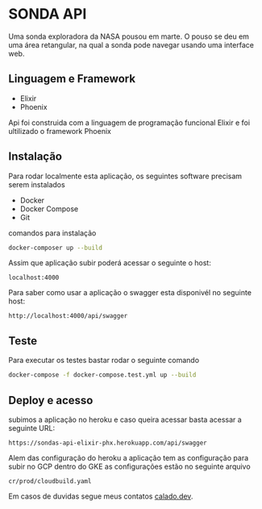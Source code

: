 # SONDA API
 Uma sonda exploradora da NASA pousou em marte. O pouso se deu em uma área retangular, na qual a sonda pode navegar usando uma interface web. 


## Linguagem e Framework

- Elixir
- Phoenix

Api foi construida com a linguagem de programação funcional Elixir e foi ultilizado o framework Phoenix

## Instalação
Para rodar localmente esta aplicação, os seguintes software precisam serem instalados
- Docker
- Docker Compose
- Git

comandos para instalação 
```bash
docker-composer up --build
```
Assim que aplicação subir poderá acessar o seguinte o host: 
```http
localhost:4000
```
Para saber como usar a aplicação o swagger esta disponivél no seguinte host:
```http
http://localhost:4000/api/swagger
```
## Teste
Para executar os testes bastar rodar o seguinte comando
```bash
docker-compose -f docker-compose.test.yml up --build
```
## Deploy e acesso
subimos a aplicação no heroku e caso queira acessar basta acessar a seguinte URL:
```http
https://sondas-api-elixir-phx.herokuapp.com/api/swagger
```
Alem das configuração do heroku a aplicação tem as configuração para subir no GCP  dentro do GKE as configurações estão no seguinte arquivo
```http
cr/prod/cloudbuild.yaml
```

Em casos de duvidas segue meus contatos [calado.dev](https://calado.dev).
